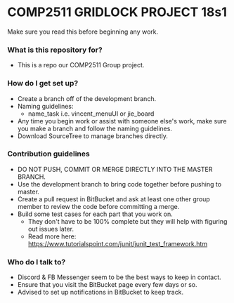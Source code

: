 # COMP2511 GRIDLOCK PROJECT 18s1 #

Make sure you read this before beginning any work.

### What is this repository for? ###

* This is a repo our COMP2511 Group project.

### How do I get set up? ###

* Create a branch off of the development branch.
* Naming guidelines:
	- name_task i.e. vincent_menuUI or jie_board
* Any time you begin work or assist with someone else's work, make sure you make a branch and follow the naming guidelines.
* Download SourceTree to manage branches directly. 

### Contribution guidelines ###

* DO NOT PUSH, COMMIT OR MERGE DIRECTLY INTO THE MASTER BRANCH.
* Use the development branch to bring code together before pushing to master. 
* Create a pull request in BitBucket and ask at least one other group member to review the code before committing a merge.
* Build some test cases for each part that you work on. 
	- They don't have to be 100% complete but they will help with figuring out issues later.
	- Read more here: https://www.tutorialspoint.com/junit/junit_test_framework.htm



### Who do I talk to? ###

* Discord & FB Messenger seem to be the best ways to keep in contact.
* Ensure that you visit the BitBucket page every few days or so.
* Advised to set up notifications in BitBucket to keep track.